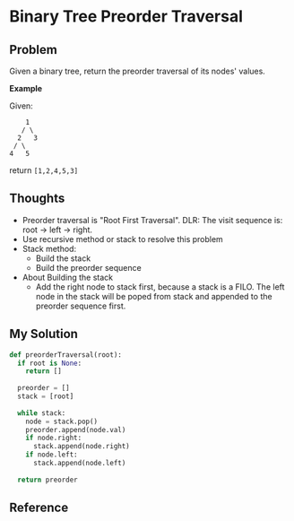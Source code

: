 # Binary Tree Preorder Traversal

## Problem

Given a binary tree, return the preorder traversal of its nodes' values.

**Example**

Given:

```
    1
   / \
  2   3
 / \
4   5
```

return ```[1,2,4,5,3]```

## Thoughts

- Preorder traversal is "Root First Traversal". DLR: The visit sequence is: root -> left -> right.
- Use recursive method or stack to resolve this problem
- Stack method:
	- Build the stack
	- Build the preorder sequence
- About Building the stack
	- Add the right node to stack first, because a stack is a FILO. The left node in the stack will be poped from stack and appended to the preorder sequence first.

## My Solution

```python
def preorderTraversal(root):
  if root is None:
    return []
  
  preorder = []
  stack = [root]
  
  while stack:
    node = stack.pop()
    preorder.append(node.val)
    if node.right:
      stack.append(node.right)
    if node.left:
      stack.append(node.left)
    
  return preorder                   
```

## Reference
